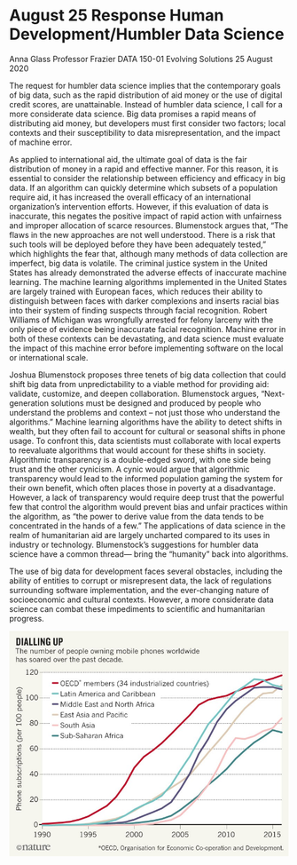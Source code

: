 # August 25 Response Human Development/Humbler Data Science

Anna Glass
Professor Frazier
DATA 150-01 Evolving Solutions
25 August 2020

 The request for humbler data science implies that the contemporary goals of big data, such as the rapid distribution of aid money or the use of digital credit scores, are unattainable. Instead of humbler data science, I call for a more considerate data science. Big data promises a rapid means of distributing aid money, but developers must first consider two factors; local contexts and their susceptibility to data misrepresentation, and the impact of machine error.
  
 As applied to international aid, the ultimate goal of data is the fair distribution of money in a rapid and effective manner. For this reason, it is essential to consider the relationship between efficiency and efficacy in big data. If an algorithm can quickly determine which subsets of a population require aid, it has increased the overall efficacy of an international organization’s intervention efforts. However, if this evaluation of data is inaccurate, this negates the positive impact of rapid action with unfairness and improper allocation of scarce resources. Blumenstock argues that, “The flaws in the new approaches are not well understood. There is a risk that such tools will be deployed before they have been adequately tested,” which highlights the fear that, although many methods of data collection are imperfect, big data is volatile. The criminal justice system in the United States has already demonstrated the adverse effects of inaccurate machine learning. The machine learning algorithms implemented in the United States are largely trained with European faces, which reduces their ability to distinguish between faces with darker complexions and inserts racial bias into their system of finding suspects through facial recognition. Robert Williams of Michigan was wrongfully arrested for felony larceny with the only piece of evidence being inaccurate facial recognition. Machine error in both of these contexts can be devastating, and data science must evaluate the impact of this machine error before implementing software on the local or international scale. 
  
Joshua Blumenstock proposes three tenets of big data collection that could shift big data from unpredictability to a viable method for providing aid: validate, customize, and deepen collaboration. Blumenstock argues, “Next-generation solutions must be designed and produced by people who understand the problems and context – not just those who understand the algorithms.” Machine learning algorithms have the ability to detect shifts in wealth, but they often fail to account for cultural or seasonal shifts in phone usage. To confront this, data scientists must collaborate with local experts to reevaluate algorithms that would account for these shifts in society. Algorithmic transparency is a double-edged sword, with one side being trust and the other cynicism. A cynic would argue that algorithmic transparency would lead to the informed population gaming the system for their own benefit, which often places those in poverty at a disadvantage. However, a lack of transparency would require deep trust that the powerful few that control the algorithm would prevent bias and unfair practices within the algorithm, as “the power to derive value from the data tends to be concentrated in the hands of a few.” The applications of data science in the realm of humanitarian aid are largely uncharted compared to its uses in industry or technology. Blumenstock’s suggestions for humbler data science have a common thread— bring the “humanity” back into algorithms.

The use of big data for development faces several obstacles, including the ability of entities to corrupt or misrepresent data, the lack of regulations surrounding software implementation, and the ever-changing nature of socioeconomic and cultural contexts. However, a more considerate data science can combat these impediments to scientific and humanitarian progress.

![](chart.jpg)
